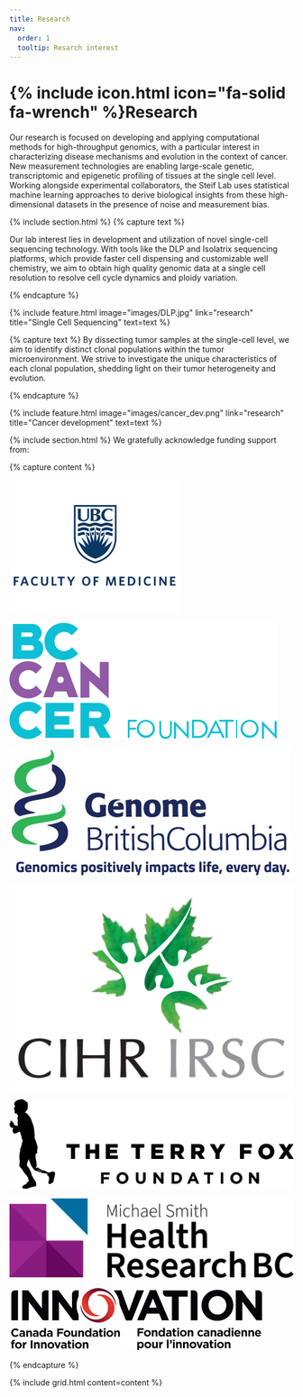 ```yaml
---
title: Research
nav:
  order: 1
  tooltip: Resarch interest
---
```


# {% include icon.html icon="fa-solid fa-wrench" %}Research

Our research is focused on developing and applying computational methods for high-throughput genomics, with a particular interest in characterizing disease mechanisms and evolution in the context of cancer. New measurement technologies are enabling large-scale genetic, transcriptomic and epigenetic profiling of tissues at the single cell level. Working alongside experimental collaborators, the Steif Lab uses statistical machine learning approaches to derive biological insights from these high-dimensional datasets in the presence of noise and measurement bias. 

{% include section.html %}
{% capture text %}


Our lab interest lies in development and utilization of novel single-cell sequencing technology. With tools like the DLP and Isolatrix sequencing platforms, which provide faster cell dispensing and customizable well chemistry, we aim to obtain high quality genomic data at a single cell resolution to resolve cell cycle dynamics and ploidy variation. 

{% endcapture %}

{%
  include feature.html
  image="images/DLP.jpg"
  link="research"
  title="Single Cell Sequencing"
  text=text
%}


{% capture text %}
By dissecting tumor samples at the single-cell level, we aim to identify distinct clonal populations within the tumor microenvironment. We strive to investigate the unique characteristics of each clonal population, shedding light on their tumor heterogeneity and evolution. 

{% endcapture %}

{%
  include feature.html
  image="images/cancer_dev.png"
  link="research"
  title="Cancer development"
  text=text
%}

{% include section.html %}
We gratefully acknowledge funding support from:

{% capture content %}

<img src="../images/funding_logo/UBCMedicine.png" />

[![](/images/funding_logo/bccancer.png)](https://bccancerfoundation.com/)

[![](/images/funding_logo/genomeBC.jpg)](https://www.genomebc.ca/)

[![Canadian Institutes of Health Research](/images/funding_logo/Canadian_Institutes_of_Health_Research.png)](https://cihr-irsc.gc.ca/e/193.html)

[![Terry Fox Research Institute](/images/funding_logo/terry_fox.png)](https://www.tfri.ca/)

[![Michael Smith Foundation for Health Research](/images/funding_logo/MichaelSmithHealthResearchBC.png)](https://healthresearchbc.ca/)

[![Canada Foundation for Innovation](/images/funding_logo/CFI.png)](https://www.innovation.ca/)

{% endcapture %}

{% include grid.html content=content %}
